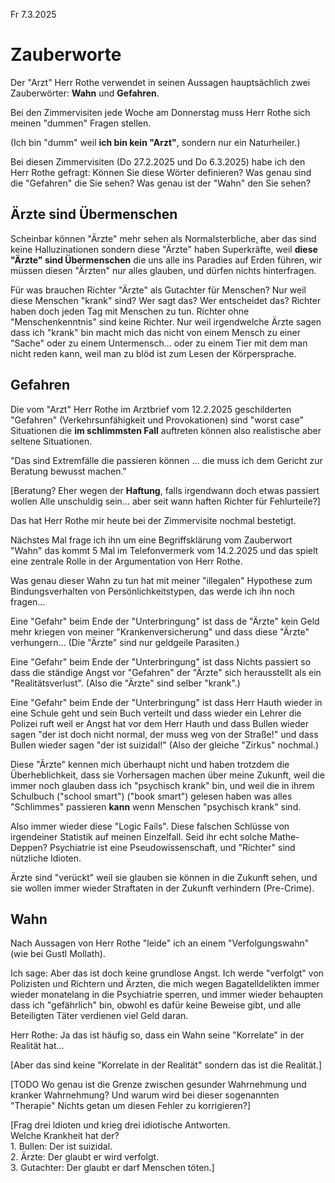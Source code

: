 Fr 7.3.2025

# Zauberworte

Der "Arzt" Herr Rothe
verwendet in seinen Aussagen
hauptsächlich zwei Zauberwörter:
**Wahn** und **Gefahren**.

Bei den Zimmervisiten
jede Woche am Donnerstag
muss Herr Rothe
sich meinen "dummen" Fragen stellen.

(Ich bin "dumm" weil **ich bin kein "Arzt"**,
sondern nur ein Naturheiler.)

Bei diesen Zimmervisiten
(Do 27.2.2025 und
Do 6.3.2025)
habe ich den Herr Rothe gefragt:
Können Sie diese Wörter definieren?
Was genau sind die "Gefahren" die Sie sehen?
Was genau ist der "Wahn" den Sie sehen?



## Ärzte sind Übermenschen

Scheinbar können "Ärzte" mehr sehen
als Normalsterbliche,
aber das sind keine Halluzinationen
sondern diese "Ärzte" haben Superkräfte,
weil **diese "Ärzte" sind Übermenschen**
die uns alle ins Paradies auf Erden führen,
wir müssen diesen "Ärzten" nur alles glauben,
und dürfen nichts hinterfragen.



<!--
Do 27.7.2025 1030
-->

Für was
brauchen Richter
"Ärzte" als Gutachter für Menschen?
Nur weil diese Menschen "krank" sind?
Wer sagt das? Wer entscheidet das?
Richter haben doch jeden Tag
mit Menschen zu tun.
Richter ohne "Menschenkenntnis"
sind keine Richter.
Nur weil irgendwelche Ärzte sagen
dass ich "krank" bin
macht mich das nicht
von einem Mensch zu einer "Sache"
oder zu einem Untermensch...
oder zu einem Tier
mit dem man nicht reden kann,
weil man zu blöd ist
zum Lesen der Körpersprache.



## Gefahren

<!--
Do 27.2.2025 1600
-->

Die vom "Arzt" Herr Rothe
im Arztbrief vom 12.2.2025
geschilderten "Gefahren"
(Verkehrsunfähigkeit und Provokationen)
sind "worst case" Situationen
die **im schlimmsten Fall** auftreten können
also realistische aber seltene Situationen.

"Das sind Extremfälle die passieren können ...
die muss ich dem Gericht
zur Beratung bewusst machen."

[Beratung? Eher wegen der **Haftung**,
falls irgendwann doch etwas passiert
wollen Alle unschuldig sein...
aber seit wann haften Richter für Fehlurteile?]

Das hat Herr Rothe mir
heute bei der Zimmervisite
nochmal bestetigt.

Nächstes Mal frage ich ihn um eine
Begriffsklärung vom Zauberwort "Wahn"
das kommt 5 Mal
im Telefonvermerk vom 14.2.2025
und das spielt eine zentrale Rolle
in der Argumentation von Herr Rothe.

Was genau dieser Wahn zu tun hat
mit meiner
"illegalen" Hypothese zum Bindungsverhalten
von Persönlichkeitstypen,
das werde ich ihn noch fragen...



<!--
Fr 28.2.2025 0810
-->

Eine "Gefahr" beim Ende der "Unterbringung"
ist dass de "Ärzte" kein Geld mehr kriegen
von meiner "Krankenversicherung"
und dass diese "Ärzte" verhungern...
(Die "Ärzte" sind nur geldgeile Parasiten.)

Eine "Gefahr" beim Ende der "Unterbringung"
ist dass Nichts passiert so dass
die ständige Angst vor "Gefahren" der "Ärzte"
sich herausstellt als ein "Realitätsverlust".
(Also die "Ärzte" sind selber "krank".)

Eine "Gefahr" beim Ende der "Unterbringung"
ist dass Herr Hauth wieder in eine Schule geht
und sein Buch verteilt
und dass wieder ein Lehrer die Polizei ruft
weil er Angst hat vor dem Herr Hauth
und dass Bullen wieder sagen
"der ist doch nicht normal,
der muss weg von der Straße!"
und dass Bullen wieder sagen "der ist suizidal!"
(Also der gleiche "Zirkus" nochmal.)



<!--
Fr 28.2.2025 0820
-->

Diese "Ärzte" kennen mich überhaupt nicht
und haben trotzdem die Überheblichkeit,
dass sie Vorhersagen machen
über meine Zukunft,
weil die immer noch glauben
dass ich "psychisch krank" bin,
und weil die in ihrem Schulbuch
("school smart") ("book smart")
gelesen haben
was alles "Schlimmes" passieren **kann**
wenn Menschen "psychisch krank" sind.

Also immer wieder diese "Logic Fails".
Diese falschen Schlüsse
von irgendeiner Statistik
auf meinen Einzelfall.
Seid ihr echt solche Mathe-Deppen?
Psychiatrie ist eine Pseudowissenschaft,
und "Richter" sind nützliche Idioten.



<!--
Fr 7.3.2025 0805
-->

Ärzte sind "verückt" weil sie glauben
sie können in die Zukunft sehen,
und sie wollen immer wieder
Straftaten in der Zukunft verhindern
(Pre-Crime).



## Wahn

<!--
Fr 7.3.2025 0800
-->

Nach Aussagen von Herr Rothe
"leide" ich
an einem "Verfolgungswahn"
(wie bei Gustl Mollath).

Ich sage: Aber das ist doch
keine grundlose Angst.
Ich werde "verfolgt"
von Polizisten und Richtern und Ärzten,
die mich wegen Bagatelldelikten
immer wieder monatelang
in die Psychiatrie sperren,
und immer wieder behaupten
dass ich "gefährlich" bin,
obwohl es dafür keine Beweise gibt,
und alle Beteiligten Täter
verdienen viel Geld daran.



<!--
0802
-->

Herr Rothe:
Ja das ist häufig so,
dass ein Wahn
seine "Korrelate" in der Realität hat...

[Aber das sind keine
"Korrelate in der Realität"
sondern das ist die Realität.]

[TODO Wo genau ist die Grenze
zwischen gesunder Wahrnehmung
und kranker Wahrnehmung?
Und warum wird bei dieser
sogenannten "Therapie" Nichts getan
um diesen Fehler zu korrigieren?]



<!-- Fr 7.3.2025 1850 -->

[Frag drei ldioten
und krieg drei idiotische Antworten.  
Welche Krankheit hat der?  
1\. Bullen: Der ist suizidal.  
2\. Ärzte: Der glaubt er wird verfolgt.  
3\. Gutachter: Der glaubt er darf Menschen töten.]
